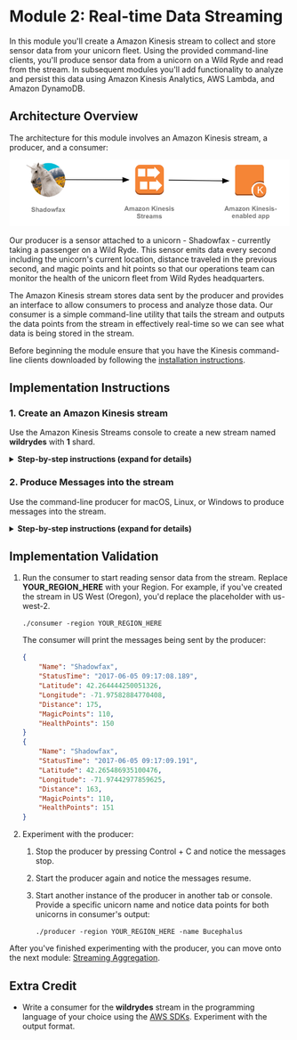 # Module 2: Real-time Data Streaming

In this module you'll create a Amazon Kinesis stream to collect and store sensor data from your unicorn fleet. Using the provided command-line clients, you'll produce sensor data from a unicorn on a Wild Ryde and read from the stream. In subsequent modules you'll add functionality to analyze and persist this data using Amazon Kinesis Analytics, AWS Lambda, and Amazon DynamoDB.

## Architecture Overview

The architecture for this module involves an Amazon Kinesis stream, a producer, and a consumer:

<kbd>![Architecture](../images/data-streaming-architecture.png)</kbd>

Our producer is a sensor attached to a unicorn - Shadowfax - currently taking a passenger on a Wild Ryde. This sensor emits data every second including the unicorn's current location, distance traveled in the previous second, and magic points and hit points so that our operations team can monitor the health of the unicorn fleet from Wild Rydes headquarters.

The Amazon Kinesis stream stores data sent by the producer  and provides an interface to allow consumers to process and analyze those data. Our consumer is a simple command-line utility that tails the stream and outputs the data points from the stream in effectively real-time so we can see what data is being stored in the stream.

Before beginning the module ensure that you have the Kinesis command-line clients downloaded by following the [installation instructions][client-installation].

## Implementation Instructions

### 1. Create an Amazon Kinesis stream

Use the Amazon Kinesis Streams console to create a new stream named **wildrydes** with **1** shard.

<details>
<summary><strong>Step-by-step instructions (expand for details)</strong></summary><p>

1. From the AWS Console click **Services** then select **Kinesis** under Analytics.

1. Click **Go to the Streams console**.

1. Click **Create Kinesis stream**.

1. Enter `wildrydes` into **Kinesis stream name** and `1` into **Number of shards**, then click **Create Kinesis stream**.

1. Within 60 seconds, your Kinesis stream will be **ACTIVE** and ready to store real-time streaming data.

	<kbd>![Stream created screenshot](../images/data-streaming-stream-created.png)</kbd>

</p></details>

### 2. Produce Messages into the stream

Use the command-line producer for macOS, Linux, or Windows to produce messages into the stream.

<details>
<summary><strong>Step-by-step instructions (expand for details)</strong></summary><p>

1. Run the producer to start emiting sensor data to the stream. Replace **YOUR\_REGION\_HERE** with your Region. For example, if you've created the stream in US West (Oregon), you'd replace the placeholder with us-west-2.

	```console
	./producer -region YOUR_REGION_HERE
	```

	The producer emits a message a second to the stream and prints a period to the screen.

	```console
	$ ./producer -region us-east-1
	..................................................
	```

1. In the Amazon Kinesis Streams console, click on **wildrydes** and click on the **Monitoring** tab.

1. After several minutes, you will see the **Put Record (success count)** graph begin to record a single put a second:

	<kbd>![Put Record graph screenshot](../images/data-streaming-put-records.png)</kbd>

</p></details>

## Implementation Validation

1. Run the consumer to start reading sensor data from the stream. Replace **YOUR\_REGION\_HERE** with your Region. For example, if you've created the stream in US West (Oregon), you'd replace the placeholder with us-west-2.

	```console
	./consumer -region YOUR_REGION_HERE
	```

	The consumer will print the messages being sent by the producer:

	```json
	{
	    "Name": "Shadowfax",
	    "StatusTime": "2017-06-05 09:17:08.189",
	    "Latitude": 42.264444250051326,
	    "Longitude": -71.97582884770408,
	    "Distance": 175,
	    "MagicPoints": 110,
	    "HealthPoints": 150
	}
	{
	    "Name": "Shadowfax",
	    "StatusTime": "2017-06-05 09:17:09.191",
	    "Latitude": 42.265486935100476,
	    "Longitude": -71.97442977859625,
	    "Distance": 163,
	    "MagicPoints": 110,
	    "HealthPoints": 151
	}
	```

1. Experiment with the producer:

	1. Stop the producer by pressing Control + C and notice the messages stop.

	1. Start the producer again and notice the messages resume.

	1. Start another instance of the producer in another tab or console. Provide a specific unicorn name and notice data points for both unicorns in consumer's output:

		```console
		./producer -region YOUR_REGION_HERE -name Bucephalus
		```

After you've finished experimenting with the producer, you can move onto the next module: [Streaming Aggregation][streaming-aggregation-module].

## Extra Credit

- Write a consumer for the **wildrydes** stream in the programming language of your choice using the [AWS SDKs][sdks]. Experiment with the output format.

[sdks]: https://aws.amazon.com/tools/
[streaming-aggregation-module]: ../3_StreamingAggregation/README.md
[client-installation]: ../README.md#kinesis-command-line-clients
